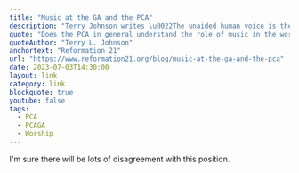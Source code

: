 ```yaml
---
title: "Music at the GA and the PCA"
description: "Terry Johnson writes \u0022The unaided human voice is the most beautiful of all musical instruments.\u0022"
quote: "Does the PCA in general understand the role of music in the worship of the Reformed Church? The answer must be no if our annual experience at the General Assembly gives any indication."
quoteAuthor: "Terry L. Johnson"
anchortext: "Reformation 21"
url: "https://www.reformation21.org/blog/music-at-the-ga-and-the-pca"
date: 2023-07-03T14:30:00
layout: link
category: link
blockquote: true
youtube: false
tags:
  - PCA
  - PCAGA
  - Worship
---
```


I'm sure there will be lots of disagreement with this position.